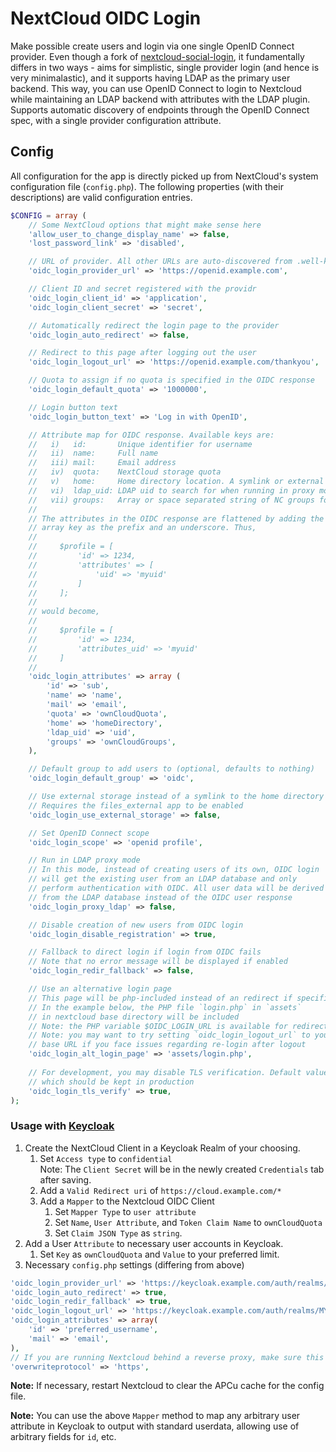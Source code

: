 # NextCloud OIDC Login

Make possible create users and login via one single OpenID Connect provider. Even though a fork of [nextcloud-social-login](https://github.com/zorn-v/nextcloud-social-login), it fundamentally differs in two ways - aims for simplistic, single provider login (and hence is very minimalastic), and it supports having LDAP as the primary user backend. This way, you can use OpenID Connect to login to Nextcloud while maintaining an LDAP backend with attributes with the LDAP plugin. Supports automatic discovery of endpoints through the OpenID Connect spec, with a single provider configuration attribute.

## Config

All configuration for the app is directly picked up from NextCloud's system configuration file (`config.php`). The following properties (with their descriptions) are valid configuration entries.

```php
$CONFIG = array (
    // Some NextCloud options that might make sense here
    'allow_user_to_change_display_name' => false,
    'lost_password_link' => 'disabled',

    // URL of provider. All other URLs are auto-discovered from .well-known
    'oidc_login_provider_url' => 'https://openid.example.com',

    // Client ID and secret registered with the providr
    'oidc_login_client_id' => 'application',
    'oidc_login_client_secret' => 'secret',

    // Automatically redirect the login page to the provider
    'oidc_login_auto_redirect' => false,

    // Redirect to this page after logging out the user
    'oidc_login_logout_url' => 'https://openid.example.com/thankyou',

    // Quota to assign if no quota is specified in the OIDC response
    'oidc_login_default_quota' => '1000000',

    // Login button text
    'oidc_login_button_text' => 'Log in with OpenID',

    // Attribute map for OIDC response. Available keys are:
    //   i)   id:       Unique identifier for username
    //   ii)  name:     Full name
    //   iii) mail:     Email address
    //   iv)  quota:    NextCloud storage quota
    //   v)   home:     Home directory location. A symlink or external storage to this location is used
    //   vi)  ldap_uid: LDAP uid to search for when running in proxy mode
    //   vii) groups:   Array or space separated string of NC groups for the user
    //
    // The attributes in the OIDC response are flattened by adding the nested
    // array key as the prefix and an underscore. Thus,
    //
    //     $profile = [
    //         'id' => 1234,
    //         'attributes' => [
    //             'uid' => 'myuid'
    //         ]
    //     ];
    //
    // would become,
    //
    //     $profile = [
    //         'id' => 1234,
    //         'attributes_uid' => 'myuid'
    //     ]
    //
    'oidc_login_attributes' => array (
        'id' => 'sub',
        'name' => 'name',
        'mail' => 'email',
        'quota' => 'ownCloudQuota',
        'home' => 'homeDirectory',
        'ldap_uid' => 'uid',
        'groups' => 'ownCloudGroups',
    ),

    // Default group to add users to (optional, defaults to nothing)
    'oidc_login_default_group' => 'oidc',

    // Use external storage instead of a symlink to the home directory
    // Requires the files_external app to be enabled
    'oidc_login_use_external_storage' => false,

    // Set OpenID Connect scope
    'oidc_login_scope' => 'openid profile',

    // Run in LDAP proxy mode
    // In this mode, instead of creating users of its own, OIDC login
    // will get the existing user from an LDAP database and only
    // perform authentication with OIDC. All user data will be derived
    // from the LDAP database instead of the OIDC user response
    'oidc_login_proxy_ldap' => false,

    // Disable creation of new users from OIDC login
    'oidc_login_disable_registration' => true,

    // Fallback to direct login if login from OIDC fails
    // Note that no error message will be displayed if enabled
    'oidc_login_redir_fallback' => false,

    // Use an alternative login page
    // This page will be php-included instead of an redirect if specified
    // In the example below, the PHP file `login.php` in `assets`
    // in nextcloud base directory will be included
    // Note: the PHP variable $OIDC_LOGIN_URL is available for redirect URI
    // Note: you may want to try setting `oidc_login_logout_url` to your
    // base URL if you face issues regarding re-login after logout
    'oidc_login_alt_login_page' => 'assets/login.php',
    
    // For development, you may disable TLS verification. Default value is `true`
    // which should be kept in production
    'oidc_login_tls_verify' => true,
);
```
### Usage with [Keycloak](https://www.keycloak.org/)
1. Create the NextCloud Client in a Keycloak Realm of your choosing.
	1. Set `Access type` to `confidential`  
	Note: The `Client Secret` will be in the newly created `Credentials` tab after saving.
	2. Add a `Valid Redirect uri` of `https://cloud.example.com/*`
	3. Add a `Mapper` to the Nextcloud OIDC Client 
		1. Set `Mapper Type` to `user attribute`
		2. Set `Name`, `User Attribute`, and `Token Claim Name` to `ownCloudQuota`
		3. Set `Claim JSON Type` as `string`.
2. Add a User `Attribute` to necessary user accounts in Keycloak.
	1. Set `Key` as `ownCloudQuota` and `Value` to your preferred limit.
3. Necessary `config.php` settings (differing from above)
```php
'oidc_login_provider_url' => 'https://keycloak.example.com/auth/realms/YOUR_REALM',
'oidc_login_auto_redirect' => true,
'oidc_login_redir_fallback' => true,
'oidc_login_logout_url' => 'https://keycloak.example.com/auth/realms/MY_REALM/protocol/openid-connect/logout?redirect_uri=https%3A%2F%2Fcloud.example.com%2F',
'oidc_login_attributes' => array(
	'id' => 'preferred_username',
	'mail' => 'email',
),
// If you are running Nextcloud behind a reverse proxy, make sure this is set
'overwriteprotocol' => 'https',
```

**Note:** If necessary, restart Nextcloud to clear the APCu cache for the config file.

**Note:** You can use the above `Mapper` method to map any arbitrary user attribute in Keycloak to output with standard userdata, allowing use of arbitrary fields for `id`, etc.
